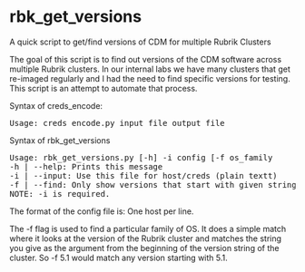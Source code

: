 # rbk_get_versions
A quick script to get/find versions of CDM for multiple Rubrik Clusters

The goal of this script is to find out versions of the CDM software across multiple Rubrik clusters.  In our internal
labs we have many clusters that get re-imaged regularly and I had the need to find specific versions for testing.  This
script is an attempt to automate that process.


Syntax of creds_encode:
<pre>
Usage: creds_encode.py input_file output_file
</pre>

Syntax of rbk_get_versions
<pre>
Usage: rbk_get_versions.py [-h] -i config [-f os_family
-h | --help: Prints this message
-i | --input: Use this file for host/creds (plain textt)
-f | --find: Only show versions that start with given string
NOTE: -i is required.
</pre>

The format of the config file is:
One host per line.

The -f flag is used to find a particular family of OS.  It does a simple match where it looks at the version of the Rubrik
cluster and matches the string you give as the argument from the beginning of the version string of the cluster.  So
-f 5.1 would match any version starting with 5.1.
